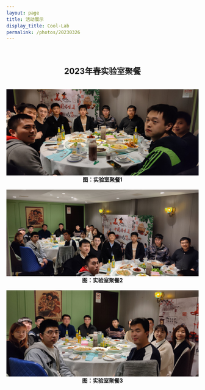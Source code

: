 ```yaml
---
layout: page
title: 活动展示
display_title: Cool-Lab
permalink: /photos/20230326
---
```

<br/>

<center><h2>2023年春实验室聚餐</h2></center>
<br/>
<img src="../imgs/20230326img1.jpg" align="center" />

<center><strong>图：实验室聚餐1</strong></center>
<br/>
<img src="../imgs/20230326img2.jpg" align="center" />

<center><strong>图：实验室聚餐2</strong></center>
<br/>
<img src="../imgs/20230326img3.jpg" align="center" />

<center><strong>图：实验室聚餐3</strong></center>
<br/>


<br/>
<br/>
<br/>